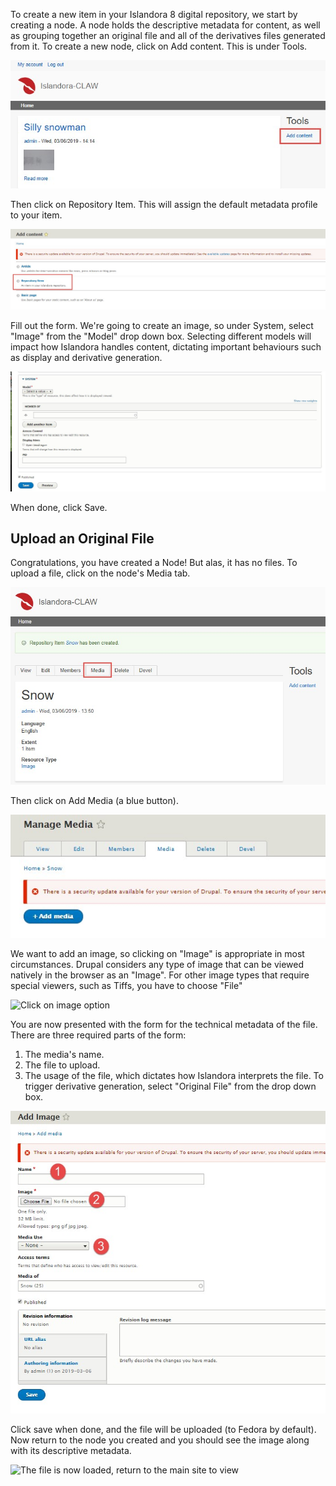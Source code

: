 To create a new item in your Islandora 8 digital repository, we start by creating a node.
A node holds the descriptive metadata for content, as well as grouping together an original file and
all of the derivatives files generated from it. To create a new node, click on Add content.
This is under Tools.

![Click on add content](../assets/add-content-loading-media.jpg)

Then click on Repository Item. This will assign the default metadata profile to your item.

![Click on repository item](../assets/repository-item.jpg)

Fill out the form. We're going to create an image, so under System, select "Image" from the "Model"
drop down box. Selecting different models will impact how Islandora handles content, dictating
important behaviours such as display and derivative generation.

![Under system select appropriate model, or format](../assets/under-system-select-format.jpg)

When done, click Save.

## Upload an Original File

Congratulations, you have created a Node! But alas, it has no files.  To upload a file, click on the
node's Media tab.

![When done, click on Media](../assets/click-media.jpg)

Then click on Add Media (a blue button).

![Click on Add Media](../assets/add-media.jpg)

We want to add an image, so clicking on "Image" is appropriate in most circumstances. Drupal considers
any type of image that can be viewed natively in the browser as an "Image".  For other image types that
require special viewers, such as Tiffs, you have to choose "File"

![Click on image option](/assets/image-option.png)

You are now presented with the form for the technical metadata of the file.  There are three required
parts of the form:

1. The media's name.
1. The file to upload.
1. The usage of the file, which dictates how Islandora interprets the file. To trigger derivative
generation, select "Original File" from the drop down box.

![You are now presented with the form for the technical metadata of the file.](../assets/adding-image.jpg)

Click save when done, and the file will be uploaded (to Fedora by default).  Now return to the node
you created and you should see the image along with its descriptive metadata.

![The file is now loaded, return to the main site to view](/assets/final-loaded-image.jpg)
